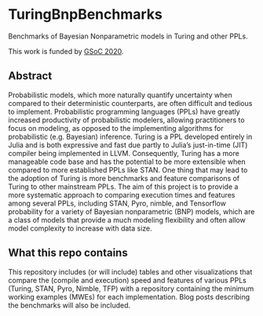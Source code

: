 # TuringBnpBenchmarks
Benchmarks of Bayesian Nonparametric models in Turing and other PPLs.

This work is funded by [GSoC 2020][1].

## Abstract
Probabilistic models, which more naturally quantify uncertainty when compared
to their deterministic counterparts, are often difficult and tedious to
implement. Probabilistic programming languages (PPLs) have greatly increased
productivity of probabilistic modelers, allowing practitioners to focus on
modeling, as opposed to the implementing algorithms for probabilistic (e.g.
Bayesian) inference. Turing is a PPL developed entirely in Julia and is both
expressive and fast due partly to Julia’s just-in-time (JIT) compiler being
implemented in LLVM. Consequently, Turing has a more manageable code base and
has the potential to be more extensible when compared to more established PPLs
like STAN. One thing that may lead to the adoption of Turing is more benchmarks
and feature comparisons of Turing to other mainstream PPLs. The aim of this
project is to provide a more systematic approach to comparing execution times
and features among several PPLs, including STAN, Pyro, nimble, and Tensorflow
probability for a variety of Bayesian nonparametric (BNP) models, which are a
class of models that provide a much modeling flexibility and often allow model
complexity to increase with data size.

## What this repo contains
This repository includes (or will include) tables and other visualizations
that compare the (compile and execution) speed and features of various PPLs
(Turing, STAN, Pyro, Nimble, TFP) with a repository containing the minimum
working examples (MWEs) for each implementation. Blog posts describing the
benchmarks will also be included.

[1]: https://summerofcode.withgoogle.com/projects/#5861616765108224
